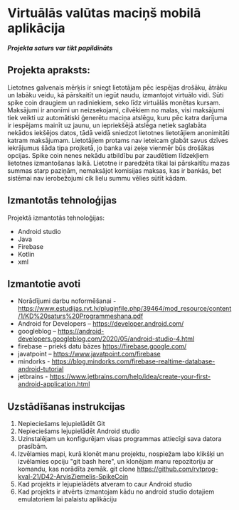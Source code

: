 # **Virtuālās valūtas maciņš mobilā aplikācija**
**_Projekta saturs var tikt papildināts_**
## **Projekta apraksts:**
Lietotnes galvenais mērķis ir sniegt lietotājam pēc iespējas drošāku, ātrāku un labāku veidu, kā pārskaitīt un iegūt naudu, izmantojot virtuālo vidi. Sūti spike coin draugiem un radiniekiem, seko līdz virtuālās monētas kursam. Maksājumi ir anonīmi un neizsekojami, cilvēkiem no malas, visi maksājumi tiek veikti uz automātiski ģenerētu maciņa atslēgu, kuru pēc katra darījuma ir iespējams mainīt uz jaunu, un iepriekšējā atslēga netiek saglabāta nekādos iekšējos datos, tādā veidā sniedzot lietotnes lietotājiem anonimitāti katram maksājumam. Lietotājiem protams nav ieteicam glabāt savus dzīves iekrājumus šāda tipa projketā, jo banka vai zeķe vienmēr būs drošākas opcijas. Spike coin nenes nekādu atbildību par zaudētiem līdzekļiem lietotnes izmantošanas laikā. Lietotne ir paredzēta tikai lai pārskaitītu mazas summas starp paziņām, nemaksājot komisijas maksas, kas ir bankās, bet sistēmai nav ierobežojumi cik lielu summu vēlies sūtīt kādam.
## **Izmantotās tehnoloģijas**
Projektā izmantotās tehnoloģijas:
* Android studio
* Java
* Firebase
* Kotlin
* xml
## **Izmantotie avoti**
* Norādījumi darbu noformēšanai - https://www.estudijas.rvt.lv/pluginfile.php/39464/mod_resource/content/1/KD%20saturs%20Programmeshana.pdf
* Android for Developers – https://developer.android.com/
* googleblog – https://android-developers.googleblog.com/2020/05/android-studio-4.html
* firebase – priekš datu bāzes https://firebase.google.com/
* javatpoint – https://www.javatpoint.com/firebase
* mindorks - https://blog.mindorks.com/firebase-realtime-database-android-tutorial
* jetbrains - https://www.jetbrains.com/help/idea/create-your-first-android-application.html
## **Uzstādīšanas instrukcijas**
1. Nepieciešams lejupielādēt Git
2. Nepieciešams lejupielādēt Android studio
4. Uzinstalējam un konfigurējam visas programmas attiecīgi sava datora prasībām.
5. Izvēlamies mapi, kurā klonēt manu projektu, nospiežam labo klikšķi un izvēlamies opciju "git bash here", un klonējam manu repozitoriju ar komandu, kas norādīta zemāk. git clone https://github.com/rvtprog-kval-21/D42-ArvisZiemelis-SpikeCoin
6. Kad projekts ir lejupielādēts atveram to caur Android studio 
7. Kad projekts ir atvērts izmantojam kādu no android studio dotajiem emulatoriem lai palaistu aplikāciju
